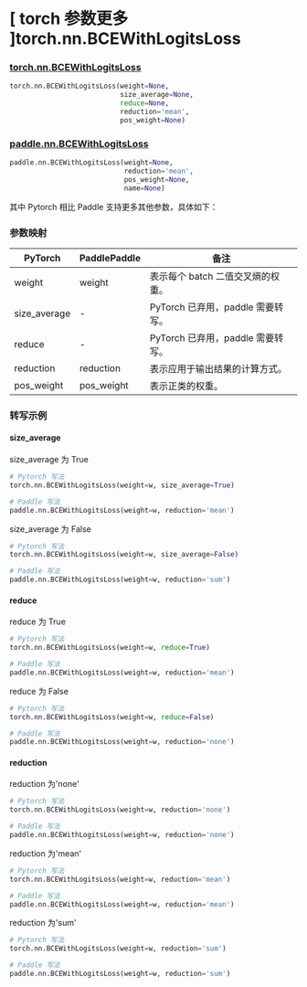 # [ torch 参数更多 ]torch.nn.BCEWithLogitsLoss
### [torch.nn.BCEWithLogitsLoss](https://pytorch.org/docs/stable/generated/torch.nn.BCEWithLogitsLoss.html#bcewithlogitsloss)

```python
torch.nn.BCEWithLogitsLoss(weight=None,
                           size_average=None,
                           reduce=None,
                           reduction='mean',
                           pos_weight=None)
```

### [paddle.nn.BCEWithLogitsLoss](https://www.paddlepaddle.org.cn/documentation/docs/zh/api/paddle/nn/BCEWithLogitsLoss_cn.html#bcewithlogitsloss)

```python
paddle.nn.BCEWithLogitsLoss(weight=None,
                            reduction='mean',
                            pos_weight=None,
                            name=None)
```

其中 Pytorch 相比 Paddle 支持更多其他参数，具体如下：
### 参数映射
| PyTorch       | PaddlePaddle | 备注                                                   |
| ------------- | ------------ | ------------------------------------------------------ |
| weight           | weight      | 表示每个 batch 二值交叉熵的权重。                                     |
| size_average  | -            | PyTorch 已弃用，paddle 需要转写。 |
| reduce        | -            | PyTorch 已弃用，paddle 需要转写。 |
| reduction  | reduction            | 表示应用于输出结果的计算方式。  |
| pos_weight  | pos_weight            | 表示正类的权重。  |

### 转写示例
#### size_average
size_average 为 True
```python
# Pytorch 写法
torch.nn.BCEWithLogitsLoss(weight=w, size_average=True)

# Paddle 写法
paddle.nn.BCEWithLogitsLoss(weight=w, reduction='mean')

```

size_average 为 False
```python
# Pytorch 写法
torch.nn.BCEWithLogitsLoss(weight=w, size_average=False)

# Paddle 写法
paddle.nn.BCEWithLogitsLoss(weight=w, reduction='sum')
```

#### reduce
reduce 为 True
```python
# Pytorch 写法
torch.nn.BCEWithLogitsLoss(weight=w, reduce=True)

# Paddle 写法
paddle.nn.BCEWithLogitsLoss(weight=w, reduction='mean')
```

reduce 为 False
```python
# Pytorch 写法
torch.nn.BCEWithLogitsLoss(weight=w, reduce=False)

# Paddle 写法
paddle.nn.BCEWithLogitsLoss(weight=w, reduction='none')
```

#### reduction
reduction 为'none'
```python
# Pytorch 写法
torch.nn.BCEWithLogitsLoss(weight=w, reduction='none')

# Paddle 写法
paddle.nn.BCEWithLogitsLoss(weight=w, reduction='none')
```

reduction 为'mean'
```python
# Pytorch 写法
torch.nn.BCEWithLogitsLoss(weight=w, reduction='mean')

# Paddle 写法
paddle.nn.BCEWithLogitsLoss(weight=w, reduction='mean')
```

reduction 为'sum'
```python
# Pytorch 写法
torch.nn.BCEWithLogitsLoss(weight=w, reduction='sum')

# Paddle 写法
paddle.nn.BCEWithLogitsLoss(weight=w, reduction='sum')
```
